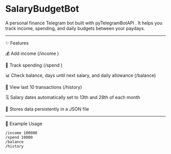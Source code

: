 # SalaryBudgetBot
A personal finance Telegram bot built with pyTelegramBotAPI . It helps you track income, spending, and daily budgets between your paydays.

---
✨ Features

💰 Add income (/income <amount>)

🛒 Track spending (/spend <amount>)

📊 Check balance, days until next salary, and daily allowance (/balance)

📜 View last 10 transactions (/history)

🗓 Salary dates automatically set to 13th and 28th of each month

💾 Stores data persistently in a JSON file


---
📖 Example Usage

```
/income 100000
/spend 10000
/balance
/history
```
